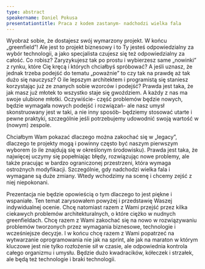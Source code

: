 ```yaml
---
type: abstract
speakername: Daniel Pokusa
presentationtitle: Praca z kodem zastanym- nadchodzi wielka fala
---
```

Wyobraź sobie, że dostajesz swój wymarzony projekt. W końcu „greenfield”! Ale jest to projekt biznesowy i to Ty jesteś odpowiedzialny za wybór technologii, a jako specjalista czujesz się też odpowiedzialny za całość. Co robisz? Zaryzykujesz tak po prostu i wybierzesz same „nowinki” z rynku, które Cię kręcą i których chciałbyś spróbować? A jeśli uznasz, że jednak trzeba podejść do tematu „poważnie” to czy tak na prawdę aż tak dużo się nauczysz? O ile lepszym architektem i programistą się staniesz korzystając już ze znanych sobie wzorców i podejść? Prawda jest taka, że jak masz już młotek to wszystko staje się gwoździem. A każdy z nas ma swoje ulubione młotki. Oczywiście- część problemów będzie nowych, będzie wymagała nowych podejść i rozwiązań- ale nasz umysł skonstruowany jest w taki, a nie inny sposób- będziemy stosować utarte i pewne praktyki, szczególnie jeśli potrzebujemy udowodnić swoją wartość w (nowym) zespole.

Chciałbym Wam pokazać dlaczego można zakochać się w „legacy”, dlaczego te projekty mogą i powinny często być naszym pierwszym wyborem (o ile znajdują się w określonym środowisku). Prawda jest taka, że najwięcej uczymy się popełniając błędy, rozwiązując nowe problemy, ale także pracując w bardzo ograniczonej przestrzeni, która wymaga ostrożnych modyfikacji. Szczególnie, gdy nadchodzi wielka fala i wymagane są duże zmiany. Wtedy wchodzimy na scenę i chcemy zejść z niej niepokonani.

Prezentacja nie będzie opowieścią o tym dlaczego to jest piękne i wspaniałe. Ten temat zarysowałem powyżej i przedstawię Waszej indywidualnej ocenie. Chcę natomiast razem z Wami przejść przez kilka ciekawych problemów architekturalnych, o które ciężko w nudnych greenfieldach. Chcę razem z Wami zakochać się na nowo w rozwiązywaniu problemów tworzonych przez wymagania biznesowe, technologie i wcześniejsze decyzje. I w końcu chcę razem z Wami popatrzeć na wytwarzanie oprogramowania nie jak na sprint, ale jak na maraton w którym kluczowe jest nie tylko rozłożenie sił w czasie, ale odpowiednia kontrola całego organizmu i umysłu. Będzie dużo kwadracików, kółeczek i strzałek, ale będą też technologie i braki technologii.

